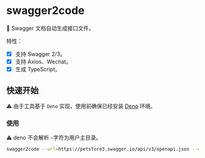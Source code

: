 # swagger2code

🔧 Swagger 文档自动生成接口文件。

特性：

- [x] 支持 Swagger 2/3。
- [x] 支持 Axios、Wechat。
- [x] 生成 TypeScript。

## 快速开始

⚠️ 由于工具基于 `Deno` 实现，使用前确保已经安装 [Deno](https://github.com/denoland/deno#install) 环境。

### 使用

⚠️ deno 不会解析 `~`字符为用户主目录。

```sh
swagger2code --url=https://petstore3.swagger.io/api/v3/openapi.json --outDir=dist
```
